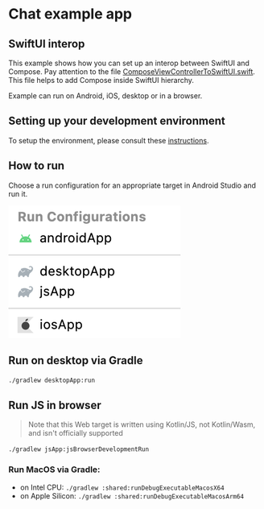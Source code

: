# Chat example app

## SwiftUI interop
This example shows how you can set up an interop between SwiftUI and Compose.
Pay attention to the file [ComposeViewControllerToSwiftUI.swift](iosApp%2FiosApp%2FComposeViewControllerToSwiftUI.swift).
This file helps to add Compose inside SwiftUI hierarchy.

Example can run on Android, iOS, desktop or in a browser.

## Setting up your development environment

To setup the environment, please consult these [instructions](https://github.com/JetBrains/compose-multiplatform-template#setting-up-your-development-environment).

## How to run 

Choose a run configuration for an appropriate target in Android Studio and run it.

![run-configurations.png](run-configurations.png)

## Run on desktop via Gradle

`./gradlew desktopApp:run`

## Run JS in browser

> Note that this Web target is written using Kotlin/JS, not Kotlin/Wasm, and isn't officially supported

`./gradlew jsApp:jsBrowserDevelopmentRun`

### Run MacOS via Gradle:
- on Intel CPU: `./gradlew :shared:runDebugExecutableMacosX64`
- on Apple Silicon: `./gradlew :shared:runDebugExecutableMacosArm64`
